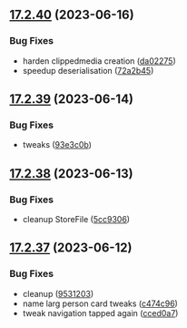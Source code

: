 ## [17.2.40](https://github.com/phandcock/GrampsView/compare/v17.2.39...v17.2.40) (2023-06-16)


### Bug Fixes

* harden clippedmedia creation ([da02275](https://github.com/phandcock/GrampsView/commit/da02275147ea27a6ae0d28d6f0ca7bcb27d31d69))
* speedup deserialisation ([72a2b45](https://github.com/phandcock/GrampsView/commit/72a2b457758101c153bab66c52684453ec234608))



## [17.2.39](https://github.com/phandcock/GrampsView/compare/v17.2.38...v17.2.39) (2023-06-14)


### Bug Fixes

* tweaks ([93e3c0b](https://github.com/phandcock/GrampsView/commit/93e3c0b5ce8481cbefda6e240e23ca21a5c533f0))



## [17.2.38](https://github.com/phandcock/GrampsView/compare/v17.2.37...v17.2.38) (2023-06-13)


### Bug Fixes

* cleanup StoreFile ([5cc9306](https://github.com/phandcock/GrampsView/commit/5cc9306136a0fd1751d9dc66a3b01f644738f7bb))



## [17.2.37](https://github.com/phandcock/GrampsView/compare/v17.2.36...v17.2.37) (2023-06-12)


### Bug Fixes

* cleanup ([9531203](https://github.com/phandcock/GrampsView/commit/95312033bc1e3ec5b0c26629c7f3bd9fdb2887ac))
* name larg person card tweaks ([c474c96](https://github.com/phandcock/GrampsView/commit/c474c96d7d5f75c02b9b8043809c0ce525132e08))
* tweak navigation tapped again ([cced0a7](https://github.com/phandcock/GrampsView/commit/cced0a75051c7400eb1d7dad3facc0409a7af507))



